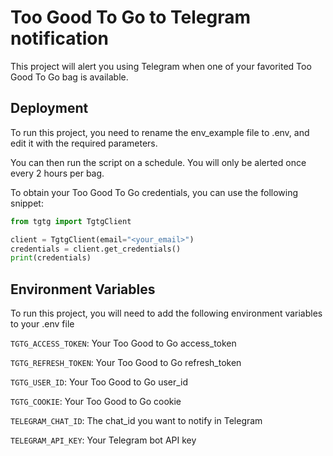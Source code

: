 
# Too Good To Go to Telegram notification

This project will alert you using Telegram when one of your favorited Too Good To Go bag is available.




## Deployment

To run this project, you need to rename the env_example file to .env, and edit it with the required parameters.

You can then run the script on a schedule. You will only be alerted once every 2 hours per bag.

To obtain your Too Good To Go credentials, you can use the following snippet:
```python
from tgtg import TgtgClient

client = TgtgClient(email="<your_email>")
credentials = client.get_credentials()
print(credentials)
```


## Environment Variables

To run this project, you will need to add the following environment variables to your .env file

`TGTG_ACCESS_TOKEN`: Your Too Good to Go access_token

`TGTG_REFRESH_TOKEN`: Your Too Good to Go refresh_token

`TGTG_USER_ID`: Your Too Good to Go user_id

`TGTG_COOKIE`: Your Too Good to Go cookie

`TELEGRAM_CHAT_ID`: The chat_id you want to notify in Telegram

`TELEGRAM_API_KEY`: Your Telegram bot API key



